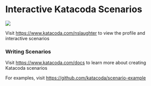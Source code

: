 # Interactive Katacoda Scenarios

[![](http://shields.katacoda.com/katacoda/nslaughter/count.svg)](https://www.katacoda.com/nslaughter "Get your profile on Katacoda.com")

Visit https://www.katacoda.com/nslaughter to view the profile and interactive scenarios

### Writing Scenarios
Visit https://www.katacoda.com/docs to learn more about creating Katacoda scenarios

For examples, visit https://github.com/katacoda/scenario-example
